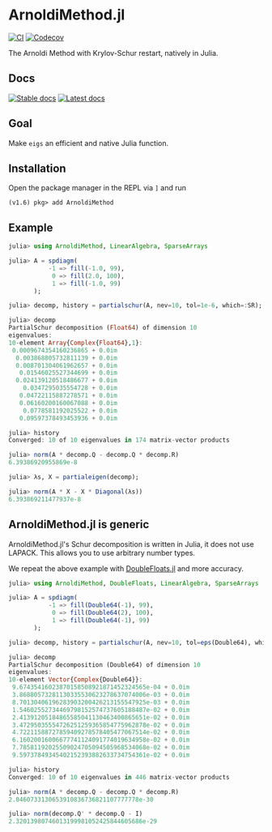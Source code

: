 # ArnoldiMethod.jl

[![CI](https://github.com/JuliaLinearAlgebra/ArnoldiMethod.jl/actions/workflows/ci.yml/badge.svg)](https://github.com/JuliaLinearAlgebra/ArnoldiMethod.jl/actions/workflows/ci.yml) [![Codecov](https://codecov.io/github/JuliaLinearAlgebra/ArnoldiMethod.jl/coverage.svg?branch=master)](https://codecov.io/github/JuliaLinearAlgebra/ArnoldiMethod.jl?branch=master)



The Arnoldi Method with Krylov-Schur restart, natively in Julia.

## Docs
[![Stable docs](https://img.shields.io/badge/docs-stable-blue.svg)](https://julialinearalgebra.github.io/ArnoldiMethod.jl/stable) [![Latest docs](https://img.shields.io/badge/docs-dev-blue.svg)](https://julialinearalgebra.github.io/ArnoldiMethod.jl/dev)

## Goal
Make `eigs` an efficient and native Julia function.

## Installation

Open the package manager in the REPL via `]` and run

```
(v1.6) pkg> add ArnoldiMethod
```

## Example

```julia
julia> using ArnoldiMethod, LinearAlgebra, SparseArrays

julia> A = spdiagm(
           -1 => fill(-1.0, 99),
            0 => fill(2.0, 100), 
            1 => fill(-1.0, 99)
       );

julia> decomp, history = partialschur(A, nev=10, tol=1e-6, which=:SR);

julia> decomp
PartialSchur decomposition (Float64) of dimension 10
eigenvalues:
10-element Array{Complex{Float64},1}:
 0.0009674354160236865 + 0.0im
  0.003868805732811139 + 0.0im
  0.008701304061962657 + 0.0im
   0.01546025527344699 + 0.0im
  0.024139120518486677 + 0.0im
    0.0347295035554728 + 0.0im
   0.04722115887278571 + 0.0im
   0.06160200160067088 + 0.0im
    0.0778581192025522 + 0.0im
   0.09597378493453936 + 0.0im

julia> history
Converged: 10 of 10 eigenvalues in 174 matrix-vector products

julia> norm(A * decomp.Q - decomp.Q * decomp.R)
6.39386920955869e-8

julia> λs, X = partialeigen(decomp);

julia> norm(A * X - X * Diagonal(λs))
6.393869211477937e-8
```

## ArnoldiMethod.jl is generic

ArnoldiMethod.jl's Schur decomposition is written in Julia, it does not use LAPACK. This allows
you to use arbitrary number types.

We repeat the above example with [DoubleFloats.jl](https://github.com/JuliaMath/DoubleFloats.jl)
and more accuracy.


```julia
julia> using ArnoldiMethod, DoubleFloats, LinearAlgebra, SparseArrays

julia> A = spdiagm(
           -1 => fill(Double64(-1), 99),
            0 => fill(Double64(2), 100), 
            1 => fill(Double64(-1), 99)
       );

julia> decomp, history = partialschur(A, nev=10, tol=eps(Double64), which=:SR);

julia> decomp
PartialSchur decomposition (Double64) of dimension 10
eigenvalues:
10-element Vector{Complex{Double64}}:
 9.67435416023870158508921871452324565e-04 + 0.0im
 3.86880573281130335530623278637074006e-03 + 0.0im
 8.70130406196283903200426213155547925e-03 + 0.0im
 1.54602552734469798152574737605188487e-02 + 0.0im
 2.41391205184865585041130463400865651e-02 + 0.0im
 3.47295035554726251259365854775962878e-02 + 0.0im
 4.72211588727859409278578405477067514e-02 + 0.0im
 6.16020016006677741124091774019634958e-02 + 0.0im
 7.78581192025509024705094505968534068e-02 + 0.0im
 9.59737849345402152393882633734754361e-02 + 0.0im

julia> history
Converged: 10 of 10 eigenvalues in 446 matrix-vector products

julia> norm(A * decomp.Q - decomp.Q * decomp.R)
2.0460733130653910836736821107777778e-30

julia> norm(decomp.Q' * decomp.Q - I)
2.32013980746013199981052425844605686e-29
```